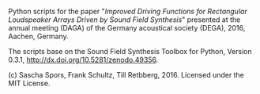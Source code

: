 Python scripts for the paper "*Improved Driving Functions for Rectangular Loudspeaker 
Arrays Driven by Sound Field Synthesis*" presented at the annual meeting (DAGA) 
of the Germany acoustical society (DEGA), 2016, Aachen, Germany.

The scripts base on the Sound Field Synthesis Toolbox for Python, Version 0.3.1,
http://dx.doi.org/10.5281/zenodo.49356.

(c) Sascha Spors, Frank Schultz, Till Retbberg, 2016. Licensed under the
MIT License.